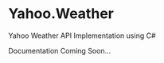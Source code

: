 Yahoo.Weather
=============

Yahoo Weather API Implementation using C# 

Documentation Coming Soon... 
